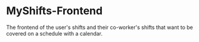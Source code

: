 # MyShifts-Frontend
The frontend of the user's shifts and their co-worker's shifts that want to be covered on a schedule with a calendar. 
